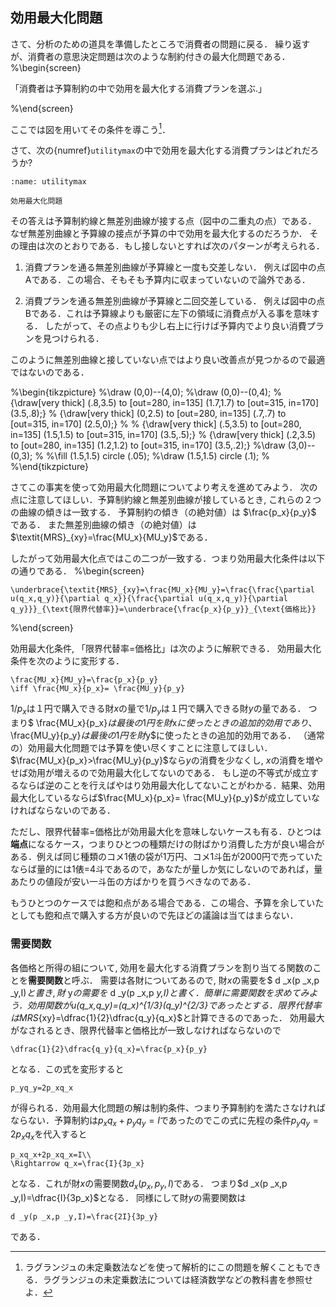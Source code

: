 ## 効用最大化問題
さて、分析のための道具を準備したところで消費者の問題に戻る．
繰り返すが、消費者の意思決定問題は次のような制約付きの最大化問題である．
%\begin{screen}

「消費者は予算制約の中で効用を最大化する消費プランを選ぶ.」

%\end{screen}

ここでは図を用いてその条件を導こう[^note20]．

[^note20]: ラグランジュの未定乗数法などを使って解析的にこの問題を解くこともできる．ラグランジュの未定乗数法については経済数学などの教科書を参照せよ．
 
 さて、次の{numref}`utilitymax`の中で効用を最大化する消費プランはどれだろうか?
```{figure} ch3_img/utilitymax.svg
:name: utilitymax

効用最大化問題
```


その答えは予算制約線と無差別曲線が接する点（図中の二重丸の点）である．
なぜ無差別曲線と予算線の接点が予算の中で効用を最大化するのだろうか．
その理由は次のとおりである．もし接しないとすれば次のパターンが考えられる．
1. 消費プランを通る無差別曲線が予算線と一度も交差しない．
例えば図中の点Aである．この場合、そもそも予算内に収まっていないので論外である．
 
1. 消費プランを通る無差別曲線が予算線と二回交差している．
例えば図中の点Bである．これは予算線よりも厳密に左下の領域に消費点が入る事を意味する．
したがって、その点よりも少し右上に行けば予算内でより良い消費プランを見つけられる．

このように無差別曲線と接していない点ではより良い改善点が見つかるので最適ではないのである．
 


%\begin{tikzpicture}
%\draw (0,0)--(4,0);
%\draw (0,0)--(0,4);
%  {\draw[very thick] (.8,3.5) to [out=280, in=135] (1.7,1.7) to [out=315, in=170] (3.5,.8);}
%  {\draw[very thick] (0,2.5) to [out=280, in=135] (.7,.7) to [out=315, in=170] (2.5,0);}
%
% {\draw[very thick] (.5,3.5) to [out=280, in=135] (1.5,1.5) to [out=315, in=170] (3.5,.5);}
% {\draw[very thick] (.2,3.5) to [out=280, in=135] (1.2,1.2) to [out=315, in=170] (3.5,.2);}
%\draw (3,0)--(0,3);
%
%\fill (1.5,1.5) circle (.05);
%\draw (1.5,1.5) circle (.1);
%
%\end{tikzpicture}

さてこの事実を使って効用最大化問題についてより考えを進めてみよう．
次の点に注意してほしい．予算制約線と無差別曲線が接しているとき, これらの２つの曲線の傾きは一致する．
予算制約の傾き（の絶対値）は $\frac{p_x}{p_y}$ である．
また無差別曲線の傾き（の絶対値）は$\textit{MRS}_{xy}=\frac{MU_x}{MU_y}$である．

したがって効用最大化点ではこの二つが一致する．つまり効用最大化条件は以下の通りである．
%\begin{screen}
```{math}
\underbrace{\textit{MRS}_{xy}=\frac{MU_x}{MU_y}=\frac{\frac{\partial u(q_x,q_y)}{\partial q_x}}{\frac{\partial u(q_x,q_y)}{\partial q_y}}}_{\text{限界代替率}}=\underbrace{\frac{p_x}{p_y}}_{\text{価格比}}
```
%\end{screen}


 効用最大化条件, 「限界代替率$=$価格比」は次のように解釈できる．
効用最大化条件を次のように変形する．
```{math}
\frac{MU_x}{MU_y}=\frac{p_x}{p_y}
\iff \frac{MU_x}{p_x}= \frac{MU_y}{p_y}
```
$1/p_{x}$は１円で購入できる財$x$の量で$1/p_{y}$は１円で購入できる財$y$の量である．
つまり$ \frac{MU_x}{p_x}$は最後の1円を財$x$に使ったときの追加的効用であり、$ \frac{MU_y}{p_y}$は最後の1円を財$y$に使ったときの追加的効用である．
 （通常の）効用最大化問題では予算を使い尽くすことに注意してほしい．
 $\frac{MU_x}{p_x}>\frac{MU_y}{p_y}$なら$y$の消費を少なくし, $x$の消費を増やせば効用が増えるので効用最大化してないのである．
 もし逆の不等式が成立するならば逆のことを行えばやはり効用最大化してないことがわかる．結果、効用最大化しているならば$\frac{MU_x}{p_x}= \frac{MU_y}{p_y}$が成立していなければならないのである．



ただし、限界代替率=価格比が効用最大化を意味しないケースも有る．ひとつは**端点**になるケース，つまりひとつの種類だけの財ばかり消費した方が良い場合がある．例えば同じ種類のコメ1俵の袋が1万円、コメ1斗缶が2000円で売っていたならば量的には1俵$=$4斗であるので，あなたが量しか気にしないのであれば，量あたりの値段が安い一斗缶の方ばかりを買うべきなのである．

もうひとつのケースでは飽和点がある場合である．この場合、予算を余していたとしても飽和点で購入する方が良いので先ほどの議論は当てはまらない．


### 需要関数
 各価格と所得の組について, 効用を最大化する消費プランを割り当てる関数のことを**需要関数**と呼ぶ． 需要は各財についてあるので, 財$x$の需要を$ d _x(p _x,p _y,I)$と書き, 財$ y$の需要を$ d _y(p _x,p _y,I)$と書く．
簡単に需要関数を求めてみよう．効用関数が$u(q_x,q_y)=(q_x)^{1/3}(q_y)^{2/3}$であったとする．
限界代替率は$MRS_{xy}=\dfrac{1}{2}\dfrac{q_y}{q_x}$と計算できるのであった．
効用最大がなされるとき、限界代替率と価格比が一致しなければならないので
```{math}
\dfrac{1}{2}\dfrac{q_y}{q_x}=\frac{p_x}{p_y}
```
となる．この式を変形すると
```{math}
p_yq_y=2p_xq_x
```
が得られる．効用最大化問題の解は制約条件、つまり予算制約を満たさなければならない．予算制約は$p_xq_x+p_yq_y=I$であったのでこの式に先程の条件$p_yq_y=2p_xq_x$を代入すると
```{math}
p_xq_x+2p_xq_x=I\\
\Rightarrow q_x=\frac{I}{3p_x}
```
となる．これが財$x$の需要関数$d _x(p _x,p _y,I)$である．
つまり$d _x(p _x,p _y,I)=\dfrac{I}{3p_x}$となる．
同様にして財$y$の需要関数は
```{math}
d _y(p _x,p _y,I)=\frac{2I}{3p_y}
```
である．





